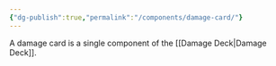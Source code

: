 ```yaml
---
{"dg-publish":true,"permalink":"/components/damage-card/"}
---
```


A damage card is a single component of the [[Damage Deck\|Damage Deck]].